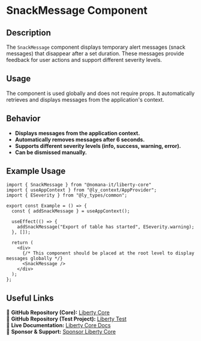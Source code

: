 # SnackMessage Component

## Description
The `SnackMessage` component displays temporary alert messages (snack messages) that disappear after a set duration. These messages provide feedback for user actions and support different severity levels.

## Usage
The component is used globally and does not require props. It automatically retrieves and displays messages from the application's context.

## Behavior
- **Displays messages from the application context.**
- **Automatically removes messages after 6 seconds.**
- **Supports different severity levels (info, success, warning, error).**
- **Can be dismissed manually.**

## Example Usage
```tsx
import { SnackMessage } from "@nomana-it/liberty-core"
import { useAppContext } from "@ly_context/AppProvider";
import { ESeverity } from "@ly_types/common";

export const Example = () => {
  const { addSnackMessage } = useAppContext();

  useEffect(() => {
    addSnackMessage("Export of table has started", ESeverity.warning);
  }, []);

  return (
    <div>
      {/* This component should be placed at the root level to display messages globally */}
      <SnackMessage />
    </div>
  );
};
```

## Useful Links
🔗 **GitHub Repository (Core):** [Liberty Core](https://github.com/fblettner/liberty-core/)  
🔗 **GitHub Repository (Test Project):** [Liberty Test](https://github.com/fblettner/liberty-test/)  
📖 **Live Documentation:** [Liberty Core Docs](https://docs.nomana-it.fr/liberty-core/)  
💖 **Sponsor & Support:** [Sponsor Liberty Core](https://github.com/sponsors/fblettner) 